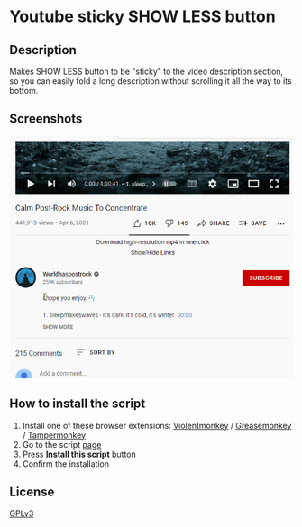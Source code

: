 # Youtube sticky SHOW LESS button

## Description

Makes SHOW LESS button to be "sticky" to the video description section, so you can easily fold a long description without scrolling it all the way to its bottom.

## Screenshots

![youtube sticky show less button](https://github.com/t1ml3arn-userscript-js/Youtube-sticky-SHOW-LESS-button/raw/master/youtube_sticky_show_less_button.gif)

## How to install the script

1. Install one of these browser extensions: [Violentmonkey](https://violentmonkey.github.io/get-it/) / [Greasemonkey](https://www.greasespot.net/) / [Tampermonkey](https://tampermonkey.net/)
2. Go to the script [page](https://greasyfork.org/scripts/446269-youtube-sticky-show-less-button)
3. Press **Install this script** button
4. Confirm the installation

## License

[GPLv3](https://www.gnu.org/licenses/gpl-3.0-standalone.html)